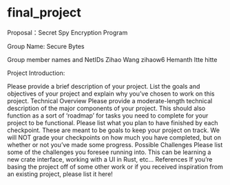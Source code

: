 # final_project

Proposal：Secret Spy Encryption Program

Group Name: Secure Bytes

Group member names and NetIDs
Zihao Wang zihaow6
Hemanth Itte hitte

Project Introduction:

Please provide a brief description of your project. List the goals and objectives of your project and explain why you’ve chosen to work on this project.
Technical Overview
Please provide a moderate-length technical description of the major components of your project. This should also function as a sort of ‘roadmap’ for tasks you need to complete for your project to be functional.
Please list what you plan to have finished by each checkpoint. These are meant to be goals to keep your project on track. We will NOT grade your checkpoints on how much you have completed, but on whether or not you’ve made some progress. 
Possible Challenges
Please list some of the challenges you foresee running into.
This can be learning a new crate interface, working with a UI in Rust, etc…
References
If you’re basing the project off of some other work or if you received inspiration from an existing project, please list it here!
